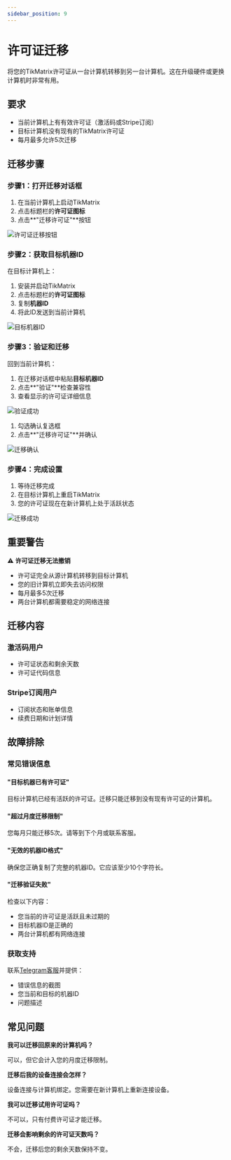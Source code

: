 ```yaml
---
sidebar_position: 9
---
```


# 许可证迁移

将您的TikMatrix许可证从一台计算机转移到另一台计算机。这在升级硬件或更换计算机时非常有用。

## 要求

- 当前计算机上有有效许可证（激活码或Stripe订阅）
- 目标计算机没有现有的TikMatrix许可证
- 每月最多允许5次迁移

## 迁移步骤

### 步骤1：打开迁移对话框

1. 在当前计算机上启动TikMatrix
2. 点击标题栏的**许可证图标**
3. 点击**"迁移许可证"**按钮

![许可证迁移按钮](../img/migrate-button.webp)

### 步骤2：获取目标机器ID

在目标计算机上：

1. 安装并启动TikMatrix
2. 点击标题栏的**许可证图标**
3. 复制**机器ID**
4. 将此ID发送到当前计算机

![目标机器ID](../img/target-machine-id.webp)

### 步骤3：验证和迁移

回到当前计算机：

1. 在迁移对话框中粘贴**目标机器ID**
2. 点击**"验证"**检查兼容性
3. 查看显示的许可证详细信息

![验证成功](../img/validation-success.webp)

1. 勾选确认复选框
2. 点击**"迁移许可证"**并确认

![迁移确认](../img/migration-confirm.webp)

### 步骤4：完成设置

1. 等待迁移完成
2. 在目标计算机上重启TikMatrix
3. 您的许可证现在在新计算机上处于活跃状态

![迁移成功](../img/migration-success.webp)

## 重要警告

⚠️ **许可证迁移无法撤销**

- 许可证完全从源计算机转移到目标计算机
- 您的旧计算机立即失去访问权限
- 每月最多5次迁移
- 两台计算机都需要稳定的网络连接

## 迁移内容

### 激活码用户

- 许可证状态和剩余天数
- 许可证代码信息

### Stripe订阅用户

- 订阅状态和账单信息
- 续费日期和计划详情

## 故障排除

### 常见错误信息

#### "目标机器已有许可证"

目标计算机已经有活跃的许可证。迁移只能迁移到没有现有许可证的计算机。

#### "超过月度迁移限制"

您每月只能迁移5次。请等到下个月或联系客服。

#### "无效的机器ID格式"

确保您正确复制了完整的机器ID。它应该至少10个字符长。

#### "迁移验证失败"

检查以下内容：

- 您当前的许可证是活跃且未过期的
- 目标机器ID是正确的
- 两台计算机都有网络连接

### 获取支持

联系[Telegram客服](https://t.me/tikmatrix_support)并提供：

- 错误信息的截图
- 您当前和目标的机器ID
- 问题描述

## 常见问题

**我可以迁移回原来的计算机吗？**

可以，但它会计入您的月度迁移限制。

**迁移后我的设备连接会怎样？**

设备连接与计算机绑定。您需要在新计算机上重新连接设备。

**我可以迁移试用许可证吗？**

不可以，只有付费许可证才能迁移。

**迁移会影响剩余的许可证天数吗？**

不会，迁移后您的剩余天数保持不变。
